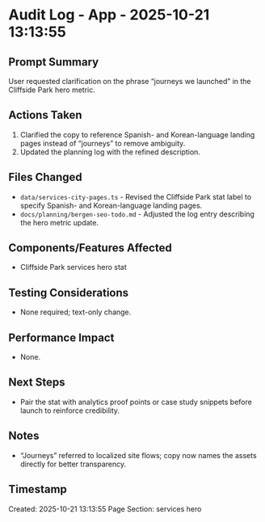 # Audit Log - App - 2025-10-21 13:13:55

## Prompt Summary

User requested clarification on the phrase “journeys we launched” in the Cliffside Park hero metric.

## Actions Taken

1. Clarified the copy to reference Spanish- and Korean-language landing pages instead of “journeys” to remove ambiguity.
2. Updated the planning log with the refined description.

## Files Changed

- `data/services-city-pages.ts` - Revised the Cliffside Park stat label to specify Spanish- and Korean-language landing pages.
- `docs/planning/bergen-seo-todo.md` - Adjusted the log entry describing the hero metric update.

## Components/Features Affected

- Cliffside Park services hero stat

## Testing Considerations

- None required; text-only change.

## Performance Impact

- None.

## Next Steps

- Pair the stat with analytics proof points or case study snippets before launch to reinforce credibility.

## Notes

- “Journeys” referred to localized site flows; copy now names the assets directly for better transparency.

## Timestamp

Created: 2025-10-21 13:13:55
Page Section: services hero
